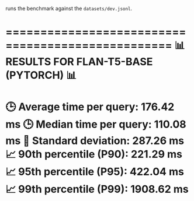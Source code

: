 runs the benchmark against the `datasets/dev.jsonl`. 


==================================================
📊 RESULTS FOR FLAN-T5-BASE (PYTORCH) 📊
==================================================
🕒 Average time per query: 176.42 ms
🕒 Median time per query:  110.08 ms
📏 Standard deviation:     287.26 ms
📈 90th percentile (P90):  221.29 ms
📈 95th percentile (P95):  422.04 ms
📈 99th percentile (P99):  1908.62 ms
==================================================
